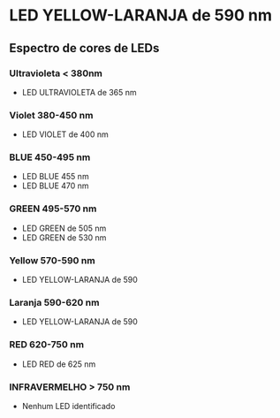 # LED YELLOW-LARANJA de 590 nm

## Espectro de cores de LEDs

### Ultravioleta < 380nm
- LED ULTRAVIOLETA de 365 nm

### Violet 380-450 nm
- LED VIOLET de 400 nm

### BLUE 450-495 nm
- LED BLUE 455 nm
- LED BLUE 470 nm

### GREEN 495-570 nm
- LED GREEN de 505 nm
- LED GREEN de 530 nm

### Yellow 570-590 nm
- LED YELLOW-LARANJA de 590

### Laranja 590-620 nm
- LED YELLOW-LARANJA de 590

### RED 620-750 nm
- LED RED de 625 nm

### INFRAVERMELHO > 750 nm
- Nenhum LED identificado
